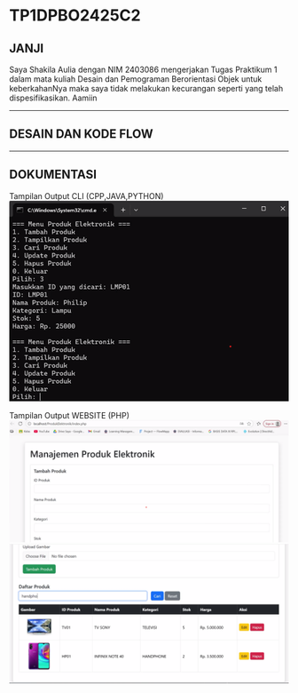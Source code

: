 # TP1DPBO2425C2
## JANJI
Saya Shakila Aulia dengan NIM 2403086 mengerjakan Tugas Praktikum 1 dalam mata kuliah Desain dan Pemograman Berorientasi Objek untuk keberkahanNya maka saya tidak melakukan kecurangan seperti yang telah dispesifikasikan. Aamiin

---
## DESAIN DAN KODE FLOW
---
## DOKUMENTASI
Tampilan Output CLI (CPP,JAVA,PYTHON)
![Tampilan Output CLI (CPP,JAVA,PYTHON)](Dokumentasi/SS-CLI.png)

Tampilan Output WEBSITE (PHP)
![Tampilan Output WEBSITE (PHP)](Dokumentasi/SS-PHP1.png) ![Tampilan Output WEBSITE (PHP)](Dokumentasi/SS-PHP2.png)
